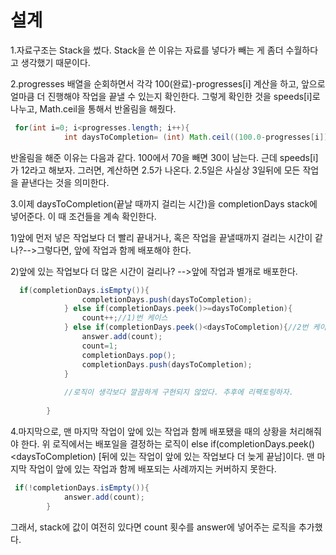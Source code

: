 설계
=============

1.자료구조는 Stack을 썼다. Stack을 쓴 이유는 자료를 넣다가 빼는 게 좀더 수월하다고 생각했기 때문이다.

2.progresses 배열을 순회하면서 각각 100(완료)-progresses[i] 계산을 하고, 앞으로 얼마큼 더 진행해야 작업을 끝낼 수 있는지 확인한다. 그렇게 확인한 것을 speeds[i]로 나누고, Math.ceil을 통해서 반올림을 해줬다. 

```java
 for(int i=0; i<progresses.length; i++){
            int daysToCompletion= (int) Math.ceil((100.0-progresses[i])/speeds[i]);
```
반올림을 해준 이유는 다음과 같다. 100에서 70을 빼면 30이 남는다. 근데 speeds[i]가 12라고 해보자. 그러면, 계산하면 2.5가 나온다. 2.5일은 사실상 3일뒤에 모든 작업을 끝낸다는 것을 의미한다.

3.이제 daysToCompletion(끝날 때까지 걸리는 시간)을 completionDays stack에 넣어준다. 이 때 조건들을 계속 확인한다. 

1)앞에 먼저 넣은 작업보다 더 빨리 끝내거나, 혹은 작업을 끝낼때까지 걸리는 시간이 같나?-->그렇다면, 앞에 작업과 함께 배포해야 한다.

2)앞에 있는 작업보다 더 많은 시간이 걸리나? -->앞에 작업과 별개로 배포한다.
```java
  if(completionDays.isEmpty()){
                completionDays.push(daysToCompletion);
            } else if(completionDays.peek()>=daysToCompletion){
                count++;//1)번 케이스
            } else if(completionDays.peek()<daysToCompletion){//2번 케이스
                answer.add(count);
                count=1;
                completionDays.pop();
                completionDays.push(daysToCompletion);
            }
            
            //로직이 생각보다 깔끔하게 구현되지 않았다. 추후에 리팩토링하자.
            
        }
```

4.마지막으로, 맨 마지막 작업이 앞에 있는 작업과 함께 배포됐을 때의 상황을 처리해줘야 한다. 위 로직에서는 배포일을 결정하는 로직이  else if(completionDays.peek()<daysToCompletion) [뒤에 있는 작업이 앞에 있는 작업보다 더 늦게 끝남]이다. 맨 마지막 작업이 앞에 있는 작업과 함께 배포되는 사례까지는 커버하지 못한다. 
```java
 if(!completionDays.isEmpty()){
            answer.add(count);
        }
```

그래서, stack에 값이 여전히 있다면 count 횟수를 answer에 넣어주는 로직을 추가했다.
